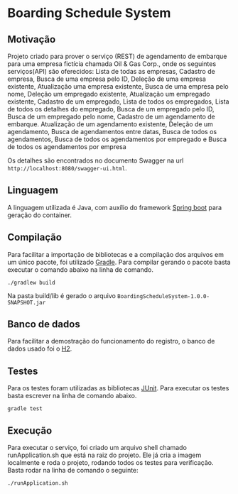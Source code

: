 # Boarding Schedule System

## Motivação

Projeto criado para prover o serviço (REST) de agendamento de embarque para uma empresa fictícia chamada Oil & Gas Corp., onde os seguintes serviços(API) são oferecidos:
	Lista de todas as empresas,
    Cadastro de empresa,
    Busca de uma empresa pelo ID,
    Deleção de uma empresa existente,
    Atualização uma empresa existente,
    Busca de uma empresa pelo nome,
    Deleção um empregado existente,
    Atualização um empregado existente,
    Cadastro de um empregado,
    Lista de todos os empregados,
    Lista de todos os detalhes do empregado,
    Busca de um empregado pelo ID,
    Busca de um empregado pelo nome,
    Cadastro de um agendamento de embarque.
    Atualização de um agendamento existente,
    Deleção de um agendamento,
    Busca de agendamentos entre datas,
    Busca de todos os agendamentos,
    Busca de todos os agendamentos por empregado e 
    Busca de todos os agendamentos por empresa
	
Os detalhes são encontrados no documento Swagger na url `http://localhost:8080/swagger-ui.html`.
 
## Linguagem

A linguagem utilizada é Java, com auxílio do framework [Spring boot](https://projects.spring.io/spring-boot/) para geração do container.

## Compilação

Para facilitar a importação de bibliotecas e a compilação dos arquivos em um único pacote, foi utilizado [Gradle](https://gradle.org/).
Para compilar gerando o pacote basta executar o comando abaixo na linha de comando.

```./gradlew build```

Na pasta build/lib é gerado o arquivo `BoardingScheduleSystem-1.0.0-SNAPSHOT.jar`

## Banco de dados

Para facilitar a demostração do funcionamento do registro, o banco de dados usado foi o [H2](http://www.h2database.com/html/main.html).


## Testes

Para os testes foram utilizadas as bibliotecas [JUnit](http://junit.org/).
Para executar os testes basta escrever na linha de comando abaixo.

 ```gradle test```


## Execução

Para executar o serviço, foi criado um arquivo shell chamado runApplication.sh que está na raiz do projeto. Ele já cria a imagem localmente e roda o projeto,
rodando todos os testes para verificação. Basta rodar na linha de comando o seguinte:

```./runApplication.sh```



